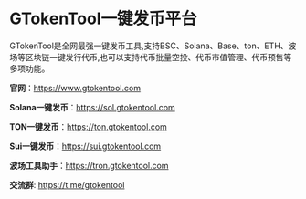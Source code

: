# GTokenTool一键发币平台
GTokenTool是全网最强一键发币工具,支持BSC、Solana、Base、ton、ETH、波场等区块链一键发行代币,也可以支持代币批量空投、代币市值管理、代币预售等多项功能。

**官网**：https://www.gtokentool.com

**Solana一键发币**：https://sol.gtokentool.com

**TON一键发币**：https://ton.gtokentool.com

**Sui一键发币**：https://sui.gtokentool.com

**波场工具助手**：https://tron.gtokentool.com

**交流群**: https://t.me/gtokentool
